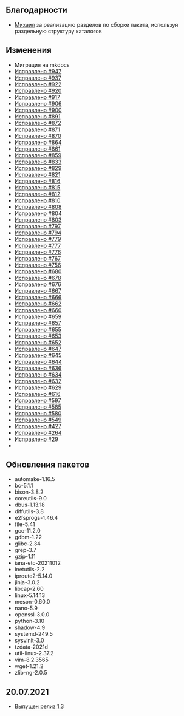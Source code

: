 <!-- ## Обновления пакетов
## Изменения
## Благодарности -->

## Благодарности

- [Михаил](https://github.com/Linuxoid85) за реализацию разделов по сборке пакета, используя раздельную структуру каталогов

## Изменения

-  Миграция на mkdocs
- [Исправлено #947](https://github.com/Linux4Yourself/book/issues/947)
- [Исправлено #937](https://github.com/Linux4Yourself/book/issues/937)
- [Исправлено #922](https://github.com/Linux4Yourself/book/issues/922)
- [Исправлено #920](https://github.com/Linux4Yourself/book/issues/920)
- [Исправлено #917](https://github.com/Linux4Yourself/book/issues/917)
- [Исправлено #906](https://github.com/Linux4Yourself/book/issues/906)
- [Исправлено #900](https://github.com/Linux4Yourself/book/issues/900)
- [Исправлено #891](https://github.com/Linux4Yourself/book/issues/891)
- [Исправлено #872](https://github.com/Linux4Yourself/book/issues/872)
- [Исправлено #871](https://github.com/Linux4Yourself/book/issues/871)
- [Исправлено #870](https://github.com/Linux4Yourself/book/issues/870)
- [Исправлено #864](https://github.com/Linux4Yourself/book/issues/864)
- [Исправлено #861](https://github.com/Linux4Yourself/book/issues/861)
- [Исправлено #859](https://github.com/Linux4Yourself/book/issues/859)
- [Исправлено #833](https://github.com/Linux4Yourself/book/issues/833)
- [Исправлено #829](https://github.com/Linux4Yourself/book/issues/829)
- [Исправлено #821](https://github.com/Linux4Yourself/book/issues/821)
- [Исправлено #816](https://github.com/Linux4Yourself/book/issues/816)
- [Исправлено #815](https://github.com/Linux4Yourself/book/issues/815)
- [Исправлено #812](https://github.com/Linux4Yourself/book/issues/812)
- [Исправлено #810](https://github.com/Linux4Yourself/book/issues/810)
- [Исправлено #808](https://github.com/Linux4Yourself/book/issues/808)
- [Исправлено #804](https://github.com/Linux4Yourself/book/issues/804)
- [Исправлено #803](https://github.com/Linux4Yourself/book/issues/803)
- [Исправлено #797](https://github.com/Linux4Yourself/book/issues/797)
- [Исправлено #794](https://github.com/Linux4Yourself/book/issues/794)
- [Исправлено #779](https://github.com/Linux4Yourself/book/issues/779)
- [Исправлено #777](https://github.com/Linux4Yourself/book/issues/777)
- [Исправлено #776](https://github.com/Linux4Yourself/book/issues/776)
- [Исправлено #767](https://github.com/Linux4Yourself/book/issues/767)
- [Исправлено #756](https://github.com/Linux4Yourself/book/issues/756)
- [Исправлено #680](https://github.com/Linux4Yourself/book/issues/680)
- [Исправлено #678](https://github.com/Linux4Yourself/book/issues/678)
- [Исправлено #676](https://github.com/Linux4Yourself/book/issues/676)
- [Исправлено #667](https://github.com/Linux4Yourself/book/issues/667)
- [Исправлено #666](https://github.com/Linux4Yourself/book/issues/666)
- [Исправлено #662](https://github.com/Linux4Yourself/book/issues/662)
- [Исправлено #660](https://github.com/Linux4Yourself/book/issues/660)
- [Исправлено #659](https://github.com/Linux4Yourself/book/issues/659)
- [Исправлено #657](https://github.com/Linux4Yourself/book/issues/657)
- [Исправлено #655](https://github.com/Linux4Yourself/book/issues/655)
- [Исправлено #653](https://github.com/Linux4Yourself/book/issues/653)
- [Исправлено #652](https://github.com/Linux4Yourself/book/issues/652)
- [Исправлено #647](https://github.com/Linux4Yourself/book/issues/647)
- [Исправлено #645](https://github.com/Linux4Yourself/book/issues/645)
- [Исправлено #644](https://github.com/Linux4Yourself/book/issues/644)
- [Исправлено #636](https://github.com/Linux4Yourself/book/issues/636)
- [Исправлено #634](https://github.com/Linux4Yourself/book/issues/634)
- [Исправлено #632](https://github.com/Linux4Yourself/book/issues/632)
- [Исправлено #629](https://github.com/Linux4Yourself/book/issues/629)
- [Исправлено #616](https://github.com/Linux4Yourself/book/issues/616)
- [Исправлено #597](https://github.com/Linux4Yourself/book/issues/597)
- [Исправлено #585](https://github.com/Linux4Yourself/book/issues/585)
- [Исправлено #580](https://github.com/Linux4Yourself/book/issues/580)
- [Исправлено #549](https://github.com/Linux4Yourself/book/issues/549)
- [Исправлено #427](https://github.com/Linux4Yourself/book/issues/427)
- [Исправлено #264](https://github.com/Linux4Yourself/book/issues/264)
- [Исправлено #29](https://github.com/Linux4Yourself/book/issues/29)
- 
## Обновления пакетов

- automake-1.16.5
- bc-5.1.1
- bison-3.8.2
- coreutils-9.0
- dbus-1.13.18
- diffutils-3.8
- e2fsprogs-1.46.4
- file-5.41
- gcc-11.2.0
- gdbm-1.22
- glibc-2.34
- grep-3.7
- gzip-1.11
- iana-etc-20211012
- inetutils-2.2
- iproute2-5.14.0
- jinja-3.0.2
- libcap-2.60
- linux-5.14.13
- meson-0.60.0
- nano-5.9
- openssl-3.0.0
- python-3.10
- shadow-4.9
- systemd-249.5
- sysvinit-3.0
- tzdata-2021d
- util-linux-2.37.2
- vim-8.2.3565
- wget-1.21.2
- zlib-ng-2.0.5

## 20.07.2021

- [Выпущен релиз 1.3](https://lx4u.ru/rel/1.3/#/)

